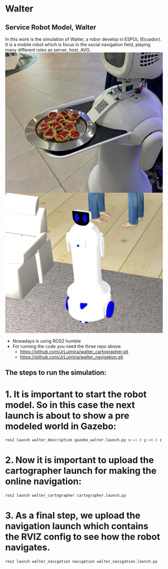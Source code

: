 # Walter
## Service Robot Model, Walter

In this work is the simulation of Walter, a robor develop in ESPOL (Ecuador). It is a mobile robot which is focus in the social navigation field, playing many different roles as server, host, AVG. 
![image alt](https://github.com/JrLuimira/walter_description/blob/ef97f77d04e92d608e94b30eafb3155a957dd518/walter_image.jpeg)
+ Nowadays is using ROS2 humble
+ For running the code you need the three repo above:
  - https://github.com/JrLuimira/walter_cartographer.git
  - https://github.com/JrLuimira/walter_navigation.git
    
## The steps to run the simulation:
# 1. It is important to start the robot model. So in this case the next launch is about to show a pre modeled world in Gazebo:
```python 
ros2 launch walter_description gazebo_walter.launch.py x:=1.0 y:=0.4 z:=0.2
```

# 2. Now it is important to upload the cartographer launch for making the online navigation:
```python 
ros2 launch walter_cartographer cartographer.launch.py
```

# 3. As a final step, we upload the navigation launch which contains the RVIZ config to see how the robot navigates.
```python 
ros2 launch walter_navigation navigation walter_navigation.launch.py
```

